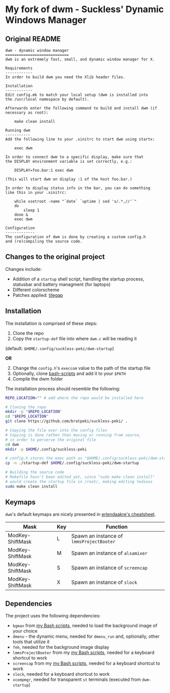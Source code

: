 # My fork of dwm - Suckless' Dynamic Windows Manager

## Original README

```
dwm - dynamic window manager
============================
dwm is an extremely fast, small, and dynamic window manager for X.

Requirements
------------
In order to build dwm you need the Xlib header files.

Installation
------------
Edit config.mk to match your local setup (dwm is installed into
the /usr/local namespace by default).

Afterwards enter the following command to build and install dwm (if
necessary as root):

    make clean install

Running dwm
-----------
Add the following line to your .xinitrc to start dwm using startx:

    exec dwm

In order to connect dwm to a specific display, make sure that
the DISPLAY environment variable is set correctly, e.g.:

    DISPLAY=foo.bar:1 exec dwm

(This will start dwm on display :1 of the host foo.bar.)

In order to display status info in the bar, you can do something
like this in your .xinitrc:

    while xsetroot -name "`date` `uptime | sed 's/.*,//'`"
    do
    	sleep 1
    done &
    exec dwm

Configuration
-------------
The configuration of dwm is done by creating a custom config.h
and (re)compiling the source code.
```

## Changes to the original project

Changes include:
- Addition of a `startup` shell script, handling the startup process, statusbar and battery managment (for laptops)
- Different colorscheme
- Patches applied: [tilegap](https://dwm.suckless.org/patches/tilegap/)

## Installation

The installation is comprised of these steps:

1. Clone the repo
2. Copy the `startup-def` file into where `dwm.c` will be reading it

(default: `$HOME/.config/suckless-peki/dwm-startup`)

<b>OR</b>

2. Change the `config.h`'s `execcom` value to the path of the startup file
3. Optionally, clone [bash-scripts](https://github.com/bratpeki/bash-scripts) and add it to your `$PATH`
4. Compile the dwm folder

The installation process should resemble the following:

```sh
REPO_LOCATION="" # add where the repo would be installed here

# Cloning the repo
mkdir -p "$REPO_LOCATION"
cd "$REPO_LOCATION"
git clone https://github.com/bratpeki/suckless-peki/ .

# Copying the file over into the config files
# Copying is done rathen than moving or running from source,
# in order to perserve the original file
cd dwm
mkdir -p $HOME/.config/suckless-peki

# config.h stores the exec path as "$HOME/.config/suckless-peki/dwm-startup &"
cp -n ./startup-def $HOME/.config/suckless-peki/dwm-startup

# Building the source code
# Makefile hasn't been edited yet, since "sudo make clean install"
# would create the startup file in /root/, making editing tedious
sudo make clean install
```

## Keymaps

`dwm`'s default keymaps are nicely presented in [erlendaakre's cheatsheet](https://gist.github.com/erlendaakre/12eb90eef84a3ab81f7b531e516c9594).

| Mask             | Key    | Function                                            |
| -------          | ------ | --------------------------------------------------- |
| ModKey-ShiftMask | L      | Spawn an instance of `lmmsProjectBooter`            |
| ModKey-ShiftMask | M      | Spawn an instance of `alsamixer`                    |
| ModKey-ShiftMask | S      | Spawn an instance of `screencap`                    |
| ModKey-ShiftMask | X      | Spawn an instance of `slock`                        |

## Dependencies

The project uses the following dependencies:

- `bgman` from [my Bash scripts](https://github.com/bratpeki/bash-scripts), needed to load the background image of your choice
- `dmenu` - the dynamic menu, needed for `dmenu_run` and, optionally, other tools that utilize it
- `feh`, needed for the background image display
- `lmmsProjectBooter` from my [my Bash scripts](https://github.com/bratpeki/bash-scripts), needed for a keyboard shortcut to work
- `screencap` from my [my Bash scripts](https://github.com/bratpeki/bash-scripts), needed for a keyboard shortcut to work
- `slock`, needed for a keyboard shortcut to work
- `xcompmgr`, needed for transparent `st` terminals (executed from `dwm-startup`)

